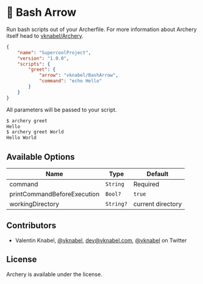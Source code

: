 # 🏹 Bash Arrow


Run bash scripts out of your Archerfile.
For more information about Archery itself head to [vknabel/Archery](https://github.com/vknabel/Archery).


```json
{
    "name": "SupercoolProject",
    "version": "1.0.0",
    "scripts": {
        "greet": {
            "arrow": "vknabel/BashArrow",
            "command": "echo Hello"
        }
    }
}
```

All parameters will be passed to your script.
```bash
$ archery greet
Hello
$ archery greet World
Hello World
```


## Available Options

| Name | Type | Default |
|------|------|---------|
| command | `String` | Required |
| printCommandBeforeExecution | `Bool?` | `true` |
| workingDirectory | `String?` | current directory |

## Contributors
* Valentin Knabel, [@vknabel](https://github.com/vknabel), dev@vknabel.com, [@vknabel](https://twitter.com/vknabel) on Twitter


## License
Archery is available under the [](https://github.com/vknabel/archery/master/LICENSE) license.
